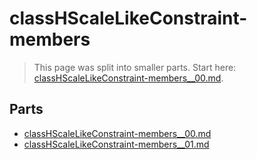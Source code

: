 # classHScaleLikeConstraint-members

> This page was split into smaller parts. Start here: [classHScaleLikeConstraint-members__00.md](classHScaleLikeConstraint-members__00.md).

## Parts

- [classHScaleLikeConstraint-members__00.md](classHScaleLikeConstraint-members__00.md)
- [classHScaleLikeConstraint-members__01.md](classHScaleLikeConstraint-members__01.md)
